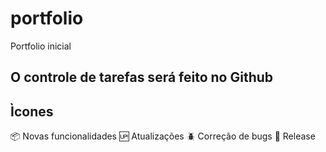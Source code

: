 # portfolio
Portfolio inicial

## O controle de tarefas será feito no Github

## Ìcones
:package: Novas funcionalidades
:up: Atualizações
:beetle: Correção de bugs
:checkered_flag: Release

